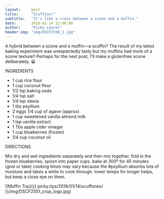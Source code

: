 ```yaml
---
layout:     post
title:      "Scuffins!"
subtitle:   "It's like a cross between a scone and a muffin."
date:       2016-01-14 12:00:00
author:     "Picky Laurel"
header-img: "img/DSCF2550_1.jpg"
---
```


A hybrid between a scone and a muffin—a scuffin? The result of my latest baking experiment was unexpectedly tasty but my muffins had more of a scone texture!! Perhaps for the next post, I'll make a glutenfree scone deliberately. 😀

 INGREDIENTS

 - 1 cup rice flour 
 - 1 cup coconut flour 
 - 1/2 tsp baking soda 
 - 1/4 tsp salt 
 - 1/4 tsp stevia 
 - 1 tbs psyllium 
 - 2 eggs 1/4 cup of agave (approx) 
 - 1 cup sweetened vanilla almond milk 
 - 1 tsp vanilla extract 
 - 1 Tbs apple cider vinegar 
 - 1 cup blueberries (frozen) 
 - 1/4 cup coconut oil 

 DIRECTIONS 
 
 Mix dry and wet ingredients separately and then mix together. fold in the frozen blueberries. spoon into paper cups. bake at 300º for 45 minutes (give or take) cooking times may vary because the #psyllium absorbs lots of moisture and takes a while to cook through. lower temps for longer helps, but keep a close eye on them.

![Muffin Top]({{ picky.tips/2016/01/14/scuffones/ }}/img/DSCF2551_crop_logo.jpg)